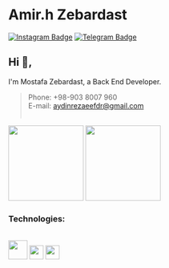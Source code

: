 # Amir.h Zebardast
[![Instagram Badge](https://img.shields.io/badge/-MyInstagram-red?style=flat-square&logo=instagram&logoColor=white)](https://www.instagram.com/amirz_dev/)
[![Telegram Badge](https://img.shields.io/badge/-MyTelegram-blue?style=flat-square&logo=telegram&logoColor=white)](https://t.me/amir_h_z)

## Hi 👋, 
I'm Mostafa Zebardast, a Back End Developer. 
> Phone:     +98-903 8007 960<br>
> E-mail:    aydinrezaeefdr@gmail.com<br><br>

<p align="justify"> 
    <img
      height="150"
      src="https://github-readme-stats.vercel.app/api?username=Amirz-Dev&count_private=true&show_icons=true&custom_title=Github%20Status&show=issues&theme=radical"
    />
    <img
      height="150"
      src="https://github-readme-stats.vercel.app/api/top-langs/?username=Amirz-Dev&layout=compact&theme=radical" />
</p>

### Technologies:
<div style="display: inline_block"><br>
  <code><img height="38" src="https://cdn.jsdelivr.net/gh/devicons/devicon@latest/icons/php/php-plain.svg"></code>
  <code><img height="28" src="https://cdn.jsdelivr.net/gh/devicons/devicon@latest/icons/laravel/laravel-plain.svg"></code>
  <code><img height="28" src="https://cdn.jsdelivr.net/gh/devicons/devicon@latest/icons/mysql/mysql-plain.svg"></code>
</div>
